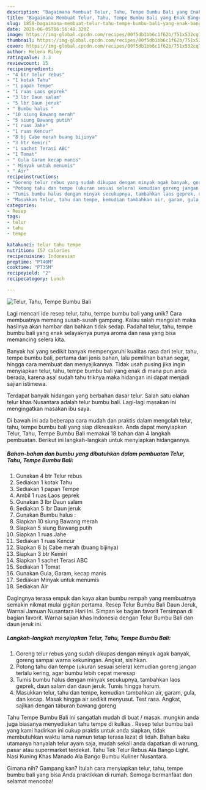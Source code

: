 ```yaml
---
description: "Bagaimana Membuat Telur, Tahu, Tempe Bumbu Bali yang Enak Banget"
title: "Bagaimana Membuat Telur, Tahu, Tempe Bumbu Bali yang Enak Banget"
slug: 1858-bagaimana-membuat-telur-tahu-tempe-bumbu-bali-yang-enak-banget
date: 2020-06-05T06:56:48.320Z
image: https://img-global.cpcdn.com/recipes/00f5db1bb6c1f62b/751x532cq70/telur-tahu-tempe-bumbu-bali-foto-resep-utama.jpg
thumbnail: https://img-global.cpcdn.com/recipes/00f5db1bb6c1f62b/751x532cq70/telur-tahu-tempe-bumbu-bali-foto-resep-utama.jpg
cover: https://img-global.cpcdn.com/recipes/00f5db1bb6c1f62b/751x532cq70/telur-tahu-tempe-bumbu-bali-foto-resep-utama.jpg
author: Helena Riley
ratingvalue: 3.3
reviewcount: 15
recipeingredient:
- "4 btr Telur rebus"
- "1 kotak Tahu"
- "1 papan Tempe"
- "1 ruas Laos geprek"
- "3 lbr Daun salam"
- "5 lbr Daun jeruk"
- " Bumbu halus "
- "10 siung Bawang merah"
- "5 siung Bawang putih"
- "1 ruas Jahe"
- "1 ruas Kencur"
- "8 bj Cabe merah buang bijinya"
- "3 btr Kemiri"
- "1 sachet Terasi ABC"
- "1 Tomat"
- " Gula Garam kecap manis"
- " Minyak untuk menumis"
- " Air"
recipeinstructions:
- "Goreng telur rebus yang sudah dikupas dengan minyak agak banyak, goreng sampai warna kekuningan. Angkat, sisihkan."
- "Potong tahu dan tempe (ukuran sesuai selera) kemudian goreng jangan terlalu kering, agar bumbu lebih cepat meresap"
- "Tumis bumbu halus dengan minyak secukupnya, tambahkan laos geprek, daun salam dan daun jeruk. Tumis hingga harum."
- "Masukkan telur, tahu dan tempe, kemudian tambahkan air, garam, gula, dan kecap. Masak hingga air sedikit menyusut. Test rasa. Angkat, sajikan dengan taburan bawang goreng"
categories:
- Resep
tags:
- telur
- tahu
- tempe

katakunci: telur tahu tempe 
nutrition: 157 calories
recipecuisine: Indonesian
preptime: "PT40M"
cooktime: "PT35M"
recipeyield: "2"
recipecategory: Lunch

---
```



![Telur, Tahu, Tempe Bumbu Bali](https://img-global.cpcdn.com/recipes/00f5db1bb6c1f62b/751x532cq70/telur-tahu-tempe-bumbu-bali-foto-resep-utama.jpg)

Lagi mencari ide resep telur, tahu, tempe bumbu bali yang unik? Cara membuatnya memang susah-susah gampang. Kalau salah mengolah maka hasilnya akan hambar dan bahkan tidak sedap. Padahal telur, tahu, tempe bumbu bali yang enak selayaknya punya aroma dan rasa yang bisa memancing selera kita.

Banyak hal yang sedikit banyak mempengaruhi kualitas rasa dari telur, tahu, tempe bumbu bali, pertama dari jenis bahan, lalu pemilihan bahan segar, hingga cara membuat dan menyajikannya. Tidak usah pusing jika ingin menyiapkan telur, tahu, tempe bumbu bali yang enak di mana pun anda berada, karena asal sudah tahu triknya maka hidangan ini dapat menjadi sajian istimewa.

Terdapat banyak hidangan yang berbahan dasar telur. Salah satu olahan telur khas Nusantara adalah telur bumbu bali. Lagi-lagi masakan ini mengingatkan masakan ibu saya.


Di bawah ini ada beberapa cara mudah dan praktis dalam mengolah telur, tahu, tempe bumbu bali yang siap dikreasikan. Anda dapat menyiapkan Telur, Tahu, Tempe Bumbu Bali memakai 18 bahan dan 4 langkah pembuatan. Berikut ini langkah-langkah untuk menyiapkan hidangannya.

<!--inarticleads1-->

##### Bahan-bahan dan bumbu yang dibutuhkan dalam pembuatan Telur, Tahu, Tempe Bumbu Bali:

1. Gunakan 4 btr Telur rebus
1. Sediakan 1 kotak Tahu
1. Sediakan 1 papan Tempe
1. Ambil 1 ruas Laos geprek
1. Gunakan 3 lbr Daun salam
1. Sediakan 5 lbr Daun jeruk
1. Gunakan  Bumbu halus :
1. Siapkan 10 siung Bawang merah
1. Siapkan 5 siung Bawang putih
1. Siapkan 1 ruas Jahe
1. Sediakan 1 ruas Kencur
1. Siapkan 8 bj Cabe merah (buang bijinya)
1. Siapkan 3 btr Kemiri
1. Siapkan 1 sachet Terasi ABC
1. Sediakan 1 Tomat
1. Gunakan  Gula, Garam, kecap manis
1. Sediakan  Minyak untuk menumis
1. Sediakan  Air


Dagingnya terasa empuk dan kaya akan bumbu rempah yang membuatnya semakin nikmat mulai gigitan pertama. Resep Telur Bumbu Bali Daun Jeruk, Warnai Jamuan Nusantara Hari Ini. Simpan ke bagian favorit Tersimpan di bagian favorit. Warnai sajian khas Indonesia dengan Telur Bumbu Bali dan daun jeruk ini. 

<!--inarticleads2-->

##### Langkah-langkah menyiapkan Telur, Tahu, Tempe Bumbu Bali:

1. Goreng telur rebus yang sudah dikupas dengan minyak agak banyak, goreng sampai warna kekuningan. Angkat, sisihkan.
1. Potong tahu dan tempe (ukuran sesuai selera) kemudian goreng jangan terlalu kering, agar bumbu lebih cepat meresap
1. Tumis bumbu halus dengan minyak secukupnya, tambahkan laos geprek, daun salam dan daun jeruk. Tumis hingga harum.
1. Masukkan telur, tahu dan tempe, kemudian tambahkan air, garam, gula, dan kecap. Masak hingga air sedikit menyusut. Test rasa. Angkat, sajikan dengan taburan bawang goreng


Tahu Tempe Bumbu Bali ini sangatlah mudah di buat / masak. mungkin anda juga biasanya menyediakan tahu tempe di kulkas . Resep telur bumbu bali yang kami hadirkan ini cukup praktis untuk anda siapkan, tidak membutuhkan waktu lama namun tetap terasa lezat di lidah. Bahan baku utamanya hanyalah telur ayam saja, mudah sekali anda dapatkan di warung, pasar atau supermarket terdekat. Tahu Tek Telur Rebus Ala Bango Light. Nasi Kuning Khas Manado Ala Bango Bumbu Kuliner Nusantara. 

Gimana nih? Gampang kan? Itulah cara menyiapkan telur, tahu, tempe bumbu bali yang bisa Anda praktikkan di rumah. Semoga bermanfaat dan selamat mencoba!
